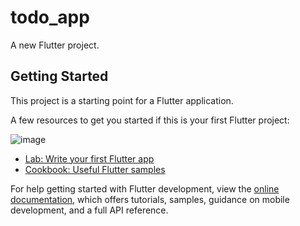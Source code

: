 # todo_app

A new Flutter project.

## Getting Started

This project is a starting point for a Flutter application.

A few resources to get you started if this is your first Flutter project:

![image](https://github.com/user-attachments/assets/6ef7dbd3-1454-4dd0-a452-ed82ef617abb)


- [Lab: Write your first Flutter app](https://docs.flutter.dev/get-started/codelab)
- [Cookbook: Useful Flutter samples](https://docs.flutter.dev/cookbook)

For help getting started with Flutter development, view the
[online documentation](https://docs.flutter.dev/), which offers tutorials,
samples, guidance on mobile development, and a full API reference.
